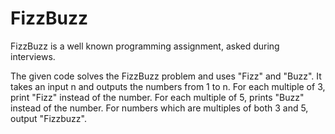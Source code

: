 # FizzBuzz
FizzBuzz is a well known programming assignment, asked during interviews.

The given code solves the FizzBuzz problem and uses "Fizz" and "Buzz".
It takes an input n and outputs the numbers from 1 to n.
For each multiple of 3, print "Fizz" instead of the number.
For each multiple of 5, prints "Buzz" instead of the number.
For numbers which are multiples of both 3 and 5, output "Fizzbuzz".

